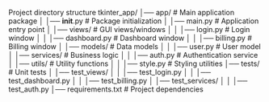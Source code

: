 Project directory structure
tkinter_app/
│── app/                  # Main application package
│   │── __init__.py       # Package initialization
│   │── main.py           # Application entry point
│   │── views/            # GUI views/windows
│   │   │── login.py      # Login window
│   │   │── dashboard.py  # Dashboard window
│   │   │── billing.py    # Billing window
│   │── models/           # Data models
│   │   │── user.py       # User model
│   │── services/         # Business logic
│   │   │── auth.py       # Authentication service
│   │── utils/            # Utility functions
│   │   │── style.py      # Styling utilities
│── tests/                # Unit tests
│   │── test_views/
│   │   │── test_login.py
│   │   │── test_dashboard.py
│   │   │── test_billing.py
│   │── test_services/
│   │   │── test_auth.py
│── requirements.txt      # Project dependencies
